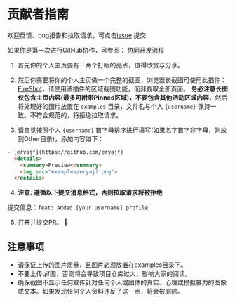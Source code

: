 # 贡献者指南

欢迎反馈、bug报告和拉取请求，可点击[issue](https://github.com/eryajf/awesome-github-profile-readme-chinese/issues) 提交.

如果你是第一次进行GitHub协作，可参阅： [协同开发流程](https://eryajf.github.io/HowToStartOpenSource/pages/2cb982/)

1. 首先你的个人主页要有一两个打眼的亮点，值得欣赏与分享。

2. 然后你需要将你的个人主页做一个完整的截图，浏览器长截图可使用此插件：[FireShot](https://chrome.google.com/webstore/detail/take-webpage-screenshots/mcbpblocgmgfnpjjppndjkmgjaogfceg?hl=zh)，请使用该插件的区域截图功能，而非截取全部页面。
**务必注意长图仅包含主页内容(最多可附带Pinned区域)，不要包含其他活动区域内容**，然后将处理好的图片放置在 `examples` 目录，文件名与个人 `{username}` 保持一致。不符合规范的，将拒绝拉取请求。

3. 请自觉按照个人 `{username}` 首字母排序进行填写(如果名字首字非字母，则放到Other目录)，添加内容如下：

  ```html
  - [eryajf](https://github.com/eryajf)
    <details>
      <summary>Preview</summary>
      <img src="examples/eryajf.png">
    </details>
  ```

4. **注意: 遵循以下提交消息格式，否则拉取请求将被拒绝**

  提交信息：`feat: Added [your username] profile`

5. 打开并提交PR。 :tada:

## 注意事项

- 请保证上传的图片质量，且图片必须放置在examples目录下。
- 不要上传gif图，否则将会导致项目仓库过大，影响大家的阅读。
- 确保截图不显示任何宣传针对任何个人或团体的真实、心理或模拟暴力的图像或文本。如果发现任何个人资料违反了这一点，将会被删除。